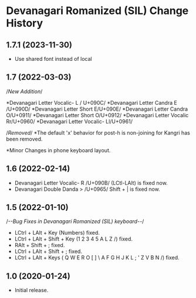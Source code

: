 Devanagari Romanized (SIL) Change History
====================

1.7.1 (2023-11-30)
----------------
* Use shared font instead of local

1.7 (2022-03-03)
-------------------------
/*New Addition*/

*Devanagari Letter Vocalic- L / U+090C/
*Devanagari Letter Candra E /U+090D/
*Devanagari Letter Short E/U+090E/
*Devanagari Letter Candra O/U+0911/
*Devanagari Letter Short O/U+0912/
*Devanagari Letter Vocalic Rr/U+0960/
*Devanagari Letter Vocalic- Ll/U+0961/

/*Removed*/
*The default 'x' behavior for post-h is non-joining for Kangri has been removed.

*Minor Changes in phone keyboard layout.

1.6 (2022-02-14)
-------------------------
* Devanagari Letter Vocalic- R /U+090B/ (LCtl-LAlt) is fixed now.
* Devanagari Double Danda > /U+0965/ Shift + | is fixed now.

1.5 (2022-01-10)
-------------------------
/*--Bug Fixes in Devanagari Romanized (SIL) keyboard--*/

* LCtrl + LAlt + Key (Numbers) fixed.
* LCtrl + LAlt + Shift + Key (1 2 3 4 5 A L Z /) fixed.
* RAlt + Shift + ; fixed.
* LCtrl + LAlt + Shift + ; fixed.
* LCtrl + LAlt + Keys ( Q W E R O [ ] \ A F G H J K L ; ' Z V B N /) fixed.

1.0 (2020-01-24)
-------------------------
* Initial release.

